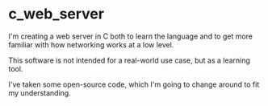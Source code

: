 # c_web_server
I'm creating a web server in C both to learn the language and to get more familiar with how networking works at a low level.

This software is not intended for a real-world use case, but as a learning tool.

I've taken some open-source code, which I'm going to change around to fit my understanding.
